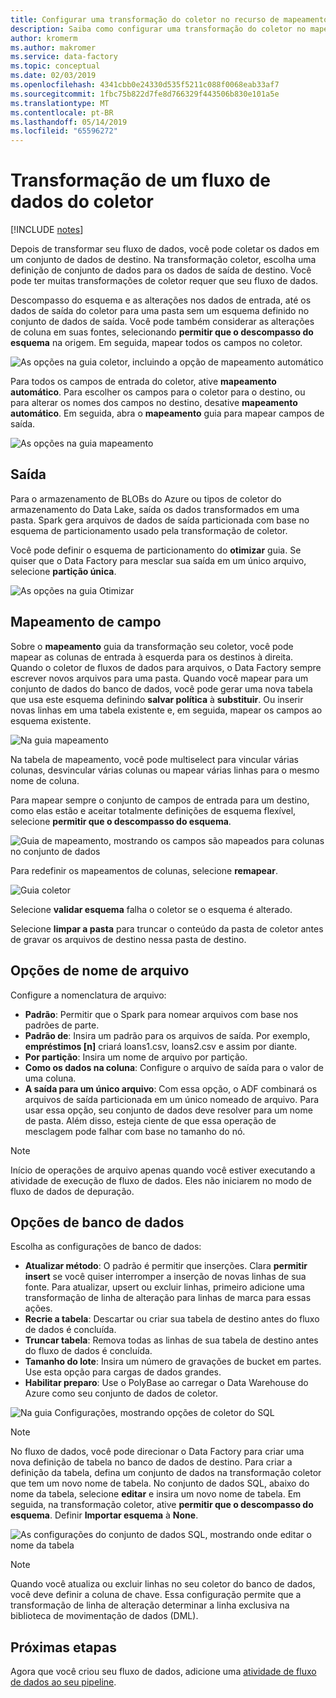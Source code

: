 ```yaml
---
title: Configurar uma transformação do coletor no recurso de mapeamento de fluxo de dados do Azure Data Factory
description: Saiba como configurar uma transformação do coletor no mapeamento de fluxo de dados.
author: kromerm
ms.author: makromer
ms.service: data-factory
ms.topic: conceptual
ms.date: 02/03/2019
ms.openlocfilehash: 4341cbb0e24330d535f5211c088f0068eab33af7
ms.sourcegitcommit: 1fbc75b822d7fe8d766329f443506b830e101a5e
ms.translationtype: MT
ms.contentlocale: pt-BR
ms.lasthandoff: 05/14/2019
ms.locfileid: "65596272"
---
```

# <a name="sink-transformation-for-a-data-flow"></a>Transformação de um fluxo de dados do coletor

[!INCLUDE [notes](../../includes/data-factory-data-flow-preview.md)]

Depois de transformar seu fluxo de dados, você pode coletar os dados em um conjunto de dados de destino. Na transformação coletor, escolha uma definição de conjunto de dados para os dados de saída de destino. Você pode ter muitas transformações de coletor requer que seu fluxo de dados.

Descompasso do esquema e as alterações nos dados de entrada, até os dados de saída do coletor para uma pasta sem um esquema definido no conjunto de dados de saída. Você pode também considerar as alterações de coluna em suas fontes, selecionando **permitir que o descompasso do esquema** na origem. Em seguida, mapear todos os campos no coletor.

![As opções na guia coletor, incluindo a opção de mapeamento automático](media/data-flow/sink1.png "1 do coletor")

Para todos os campos de entrada do coletor, ative **mapeamento automático**. Para escolher os campos para o coletor para o destino, ou para alterar os nomes dos campos no destino, desative **mapeamento automático**. Em seguida, abra o **mapeamento** guia para mapear campos de saída.

![As opções na guia mapeamento](media/data-flow/sink2.png "2 do coletor")

## <a name="output"></a>Saída 
Para o armazenamento de BLOBs do Azure ou tipos de coletor do armazenamento do Data Lake, saída os dados transformados em uma pasta. Spark gera arquivos de dados de saída particionada com base no esquema de particionamento usado pela transformação de coletor. 

Você pode definir o esquema de particionamento do **otimizar** guia. Se quiser que o Data Factory para mesclar sua saída em um único arquivo, selecione **partição única**.

![As opções na guia Otimizar](media/data-flow/opt001.png "opções de coletor")

## <a name="field-mapping"></a>Mapeamento de campo

Sobre o **mapeamento** guia da transformação seu coletor, você pode mapear as colunas de entrada à esquerda para os destinos à direita. Quando o coletor de fluxos de dados para arquivos, o Data Factory sempre escrever novos arquivos para uma pasta. Quando você mapear para um conjunto de dados do banco de dados, você pode gerar uma nova tabela que usa este esquema definindo **salvar política** à **substituir**. Ou inserir novas linhas em uma tabela existente e, em seguida, mapear os campos ao esquema existente. 

![Na guia mapeamento](media/data-flow/sink2.png "Coletores")

Na tabela de mapeamento, você pode multiselect para vincular várias colunas, desvincular várias colunas ou mapear várias linhas para o mesmo nome de coluna.

Para mapear sempre o conjunto de campos de entrada para um destino, como elas estão e aceitar totalmente definições de esquema flexível, selecione **permitir que o descompasso do esquema**.

![Guia de mapeamento, mostrando os campos são mapeados para colunas no conjunto de dados](media/data-flow/multi1.png "várias opções")

Para redefinir os mapeamentos de colunas, selecione **remapear**.

![Guia coletor](media/data-flow/sink1.png "um coletor")

Selecione **validar esquema** falha o coletor se o esquema é alterado.

Selecione **limpar a pasta** para truncar o conteúdo da pasta de coletor antes de gravar os arquivos de destino nessa pasta de destino.

## <a name="file-name-options"></a>Opções de nome de arquivo

Configure a nomenclatura de arquivo: 

   * **Padrão**: Permitir que o Spark para nomear arquivos com base nos padrões de parte.
   * **Padrão de**: Insira um padrão para os arquivos de saída. Por exemplo, **empréstimos [n]** criará loans1.csv, loans2.csv e assim por diante.
   * **Por partição**: Insira um nome de arquivo por partição.
   * **Como os dados na coluna**: Configure o arquivo de saída para o valor de uma coluna.
   * **A saída para um único arquivo**: Com essa opção, o ADF combinará os arquivos de saída particionada em um único nomeado de arquivo. Para usar essa opção, seu conjunto de dados deve resolver para um nome de pasta. Além disso, esteja ciente de que essa operação de mesclagem pode falhar com base no tamanho do nó.

> [!NOTE]
> Início de operações de arquivo apenas quando você estiver executando a atividade de execução de fluxo de dados. Eles não iniciarem no modo de fluxo de dados de depuração.

## <a name="database-options"></a>Opções de banco de dados

Escolha as configurações de banco de dados:

* **Atualizar método**: O padrão é permitir que inserções. Clara **permitir insert** se você quiser interromper a inserção de novas linhas de sua fonte. Para atualizar, upsert ou excluir linhas, primeiro adicione uma transformação de linha de alteração para linhas de marca para essas ações. 
* **Recrie a tabela**: Descartar ou criar sua tabela de destino antes do fluxo de dados é concluída.
* **Truncar tabela**: Remova todas as linhas de sua tabela de destino antes do fluxo de dados é concluída.
* **Tamanho do lote**: Insira um número de gravações de bucket em partes. Use esta opção para cargas de dados grandes. 
* **Habilitar preparo**: Use o PolyBase ao carregar o Data Warehouse do Azure como seu conjunto de dados de coletor.

![Na guia Configurações, mostrando opções de coletor do SQL](media/data-flow/alter-row2.png "opções SQL")

> [!NOTE]
> No fluxo de dados, você pode direcionar o Data Factory para criar uma nova definição de tabela no banco de dados de destino. Para criar a definição da tabela, defina um conjunto de dados na transformação coletor que tem um novo nome de tabela. No conjunto de dados SQL, abaixo do nome da tabela, selecione **editar** e insira um novo nome de tabela. Em seguida, na transformação coletor, ative **permitir que o descompasso do esquema**. Definir **Importar esquema** à **None**.

![As configurações do conjunto de dados SQL, mostrando onde editar o nome da tabela](media/data-flow/dataset2.png "esquema SQL")

> [!NOTE]
> Quando você atualiza ou excluir linhas no seu coletor do banco de dados, você deve definir a coluna de chave. Essa configuração permite que a transformação de linha de alteração determinar a linha exclusiva na biblioteca de movimentação de dados (DML).

## <a name="next-steps"></a>Próximas etapas

Agora que você criou seu fluxo de dados, adicione uma [atividade de fluxo de dados ao seu pipeline](concepts-data-flow-overview.md).
